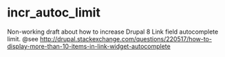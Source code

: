 # incr_autoc_limit
Non-working draft about how to increase Drupal 8 Link field autocomplete limit.
@see http://drupal.stackexchange.com/questions/220517/how-to-display-more-than-10-items-in-link-widget-autocomplete
